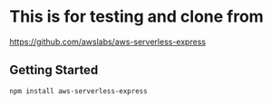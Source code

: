 # This is for testing and clone from 
https://github.com/awslabs/aws-serverless-express

## Getting Started

```bash
npm install aws-serverless-express
```
